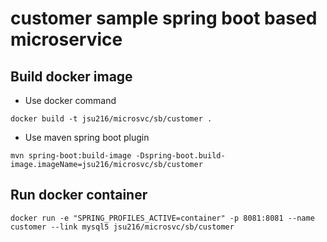 # customer sample spring boot based microservice

## Build docker image

- Use docker command

```shell
docker build -t jsu216/microsvc/sb/customer .
```

- Use maven spring boot plugin

```shell
mvn spring-boot:build-image -Dspring-boot.build-image.imageName=jsu216/microsvc/sb/customer
```

## Run docker container

```shell
docker run -e "SPRING_PROFILES_ACTIVE=container" -p 8081:8081 --name customer --link mysql5 jsu216/microsvc/sb/customer
```